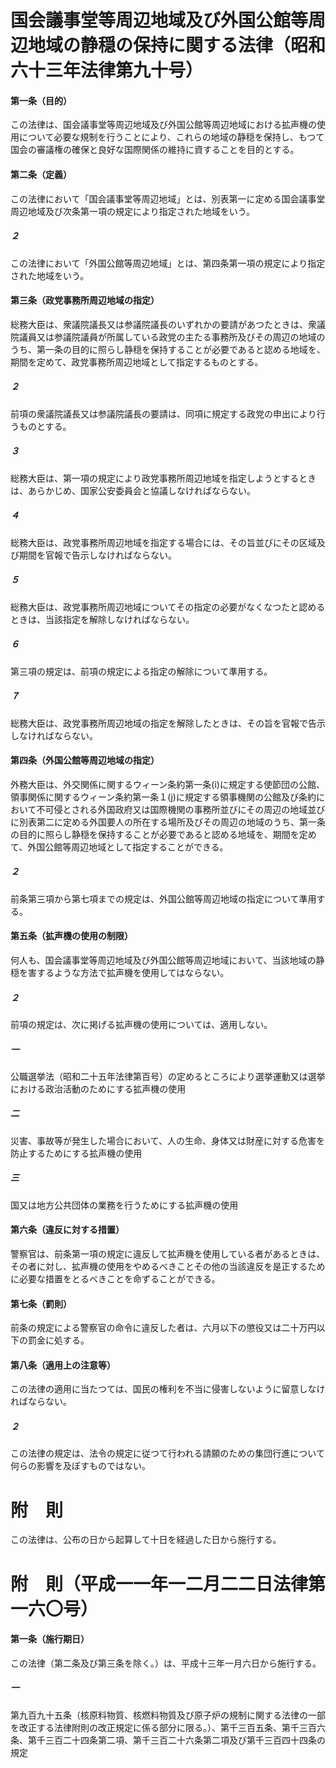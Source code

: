 # 国会議事堂等周辺地域及び外国公館等周辺地域の静穏の保持に関する法律（昭和六十三年法律第九十号）
#### 第一条（目的）
この法律は、国会議事堂等周辺地域及び外国公館等周辺地域における拡声機の使用について必要な規制を行うことにより、これらの地域の静穏を保持し、もつて国会の審議権の確保と良好な国際関係の維持に資することを目的とする。
#### 第二条（定義）
この法律において「国会議事堂等周辺地域」とは、別表第一に定める国会議事堂周辺地域及び次条第一項の規定により指定された地域をいう。
##### ２
この法律において「外国公館等周辺地域」とは、第四条第一項の規定により指定された地域をいう。
#### 第三条（政党事務所周辺地域の指定）
総務大臣は、衆議院議長又は参議院議長のいずれかの要請があつたときは、衆議院議員又は参議院議員が所属している政党の主たる事務所及びその周辺の地域のうち、第一条の目的に照らし静穏を保持することが必要であると認める地域を、期間を定めて、政党事務所周辺地域として指定するものとする。
##### ２
前項の衆議院議長又は参議院議長の要請は、同項に規定する政党の申出により行うものとする。
##### ３
総務大臣は、第一項の規定により政党事務所周辺地域を指定しようとするときは、あらかじめ、国家公安委員会と協議しなければならない。
##### ４
総務大臣は、政党事務所周辺地域を指定する場合には、その旨並びにその区域及び期間を官報で告示しなければならない。
##### ５
総務大臣は、政党事務所周辺地域についてその指定の必要がなくなつたと認めるときは、当該指定を解除しなければならない。
##### ６
第三項の規定は、前項の規定による指定の解除について準用する。
##### ７
総務大臣は、政党事務所周辺地域の指定を解除したときは、その旨を官報で告示しなければならない。
#### 第四条（外国公館等周辺地域の指定）
外務大臣は、外交関係に関するウィーン条約第一条(i)に規定する使節団の公館、領事関係に関するウィーン条約第一条１(j)に規定する領事機関の公館及び条約において不可侵とされる外国政府又は国際機関の事務所並びにその周辺の地域並びに別表第二に定める外国要人の所在する場所及びその周辺の地域のうち、第一条の目的に照らし静穏を保持することが必要であると認める地域を、期間を定めて、外国公館等周辺地域として指定することができる。
##### ２
前条第三項から第七項までの規定は、外国公館等周辺地域の指定について準用する。
#### 第五条（拡声機の使用の制限）
何人も、国会議事堂等周辺地域及び外国公館等周辺地域において、当該地域の静穏を害するような方法で拡声機を使用してはならない。
##### ２
前項の規定は、次に掲げる拡声機の使用については、適用しない。
##### 一
公職選挙法（昭和二十五年法律第百号）の定めるところにより選挙運動又は選挙における政治活動のためにする拡声機の使用
##### 二
災害、事故等が発生した場合において、人の生命、身体又は財産に対する危害を防止するためにする拡声機の使用
##### 三
国又は地方公共団体の業務を行うためにする拡声機の使用
#### 第六条（違反に対する措置）
警察官は、前条第一項の規定に違反して拡声機を使用している者があるときは、その者に対し、拡声機の使用をやめるべきことその他の当該違反を是正するために必要な措置をとるべきことを命ずることができる。
#### 第七条（罰則）
前条の規定による警察官の命令に違反した者は、六月以下の懲役又は二十万円以下の罰金に処する。
#### 第八条（適用上の注意等）
この法律の適用に当たつては、国民の権利を不当に侵害しないように留意しなければならない。
##### ２
この法律の規定は、法令の規定に従つて行われる請願のための集団行進について何らの影響を及ぼすものではない。
# 附　則
この法律は、公布の日から起算して十日を経過した日から施行する。
# 附　則（平成一一年一二月二二日法律第一六〇号）
#### 第一条（施行期日）
この法律（第二条及び第三条を除く。）は、平成十三年一月六日から施行する。
##### 一
第九百九十五条（核原料物質、核燃料物質及び原子炉の規制に関する法律の一部を改正する法律附則の改正規定に係る部分に限る。）、第千三百五条、第千三百六条、第千三百二十四条第二項、第千三百二十六条第二項及び第千三百四十四条の規定
